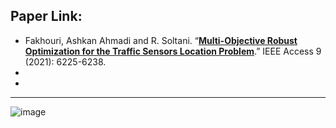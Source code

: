## Paper Link:

 - Fakhouri, Ashkan Ahmadi and R. Soltani. “[**Multi-Objective Robust Optimization for the Traffic Sensors Location Problem**](https://ieeexplore.ieee.org/ielx7/6287639/9312710/09306828.pdf).” IEEE Access 9 (2021): 6225-6238.
 -   
 - 

 _______________________________________________________________________
 
![image](https://user-images.githubusercontent.com/88390140/132969521-dd0f6eeb-3d30-4fbf-9c45-0e27b12bd921.png)
 
 
 
